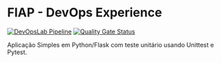 # FIAP - DevOps Experience

[![DevOpsLab Pipeline](https://github.com/wesleyegberto/fiap-7aso-devopslab/actions/workflows/pipeline.yml/badge.svg)](https://github.com/wesleyegberto/fiap-7aso-devopslab/actions/workflows/pipeline.yml)
[![Quality Gate Status](https://sonarcloud.io/api/project_badges/measure?project=wesleyegberto_fiap-7aso-devopslab&metric=alert_status)](https://sonarcloud.io/summary/new_code?id=wesleyegberto_fiap-7aso-devopslab)

Aplicação Simples em Python/Flask com teste unitário usando Unittest e Pytest.
